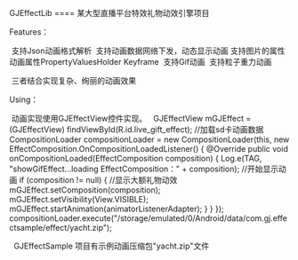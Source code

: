 GJEffectLib ====
某大型直播平台特效礼物动效引擎项目

Features：

  支持Json动画格式解析
  支持动画数据网络下发，动态显示动画
  支持图片的属性动画属性PropertyValuesHolder Keyframe
  支持Gif动画
  支持粒子重力动画
  
  三者结合实现复杂、绚丽的动画效果
  
Using：

  动画实现使用GJEffectView控件实现。
  
  GJEffectView mGJEffect = (GJEffectView) findViewById(R.id.live_gift_effect);
  //加载sd卡动画数据
		CompositionLoader compositionLoader = new CompositionLoader(this, new EffectComposition.OnCompositionLoadedListener() {
			@Override
			public void onCompositionLoaded(EffectComposition composition) {
				Log.e(TAG, "showGifEffect...loading EffectComposition：" + composition);
				//开始显示动画
				if (composition != null) {
					//显示大额礼物动效
					mGJEffect.setComposition(composition);
					mGJEffect.setVisibility(View.VISIBLE);
					mGJEffect.startAnimation(animatorListenerAdapter);
				}
			}
		});
		compositionLoader.execute("/storage/emulated/0/Android/data/com.gj.effectsample/effect/yacht.zip");
    
    GJEffectSample 项目有示例动画压缩包"yacht.zip"文件
